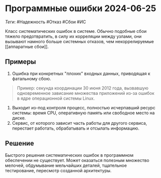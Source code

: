 # Программные ошибки 2024-06-25

_Теги_: #Надежность #Отказ #Сбои #ИС 

Класс систематических ошибок в системе. Обычно подобные сбои тяжело предотвратить, в силу их корреляции между узлами, они вызывают намного больше системных отказов, чем некоррелируемые [[аппаратные сбои]].
## Примеры
 
1. Ошибка при конкретных "плохих" входных данных, приводящая к фатальному сбою. 
> Пример:  секунда координации 30 июня 2012 года, вызвавшую одновременное зависание множества приложений из-за ошибок в ядре операционной системы Linux.

1. Выходит из-под контроля процесс, полностью исчерпавший ресурс системы: время CPU, оперативную память или свободное место на диске.
2. Сервис, от которого зависит часть работы для другого сервиса, перестает работать, обрабатывать и отсылать информацию.

## Решение

Быстрого решения систематических ошибок в программном обеспечении не существует. Может оказаться полезным множество мелочей, обдумывание мельчайших деталей, тщательное тестирование, пересмотр созданной архитектуры.